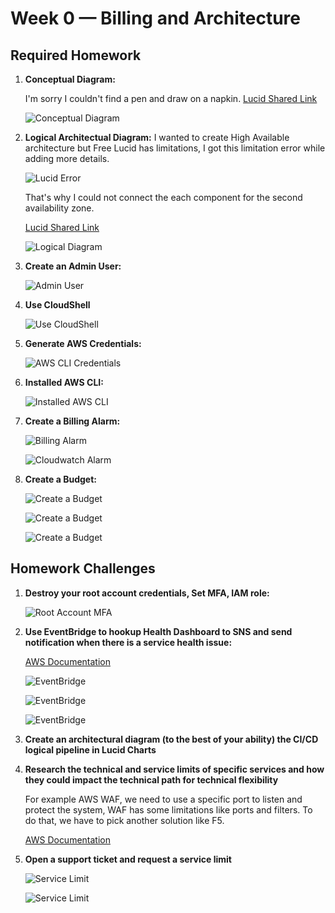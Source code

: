 # Week 0 — Billing and Architecture

## Required Homework

   1. **Conceptual Diagram:**

         I'm sorry I couldn't find a pen and draw on a napkin.
         [Lucid Shared Link](https://lucid.app/lucidchart/caf757ed-d7ec-4e83-aee7-c3b569b8f615/edit?viewport_loc=-13%2C9%2C1579%2C833%2C0_0&invitationId=inv_2659dc32-9e1e-429d-a0e0-54c406de6f68)

         ![Conceptual Diagram](assets/week-0-Murat-Conceptual_Diagram.png)

   2. **Logical Architectual Diagram:**
         I wanted to create High Available architecture but Free Lucid has limitations, I got this limitation error while adding more details. 
         
         ![Lucid Error](assets/week-0-Murat-Limitation_Lucid.png)         
         
         That's why I could not connect the each component for the second availability zone.
         
         [Lucid Shared Link](https://lucid.app/lucidchart/8296b0fe-7dd7-48f4-9077-c5b8b75e8c3c/edit?viewport_loc=-1339%2C790%2C3790%2C2001%2C0_0&invitationId=inv_09e2f46c-56a6-49b2-a07e-badf17890c8a)
         
         ![Logical Diagram](assets/week-0-Murat-Lucid_Logical_Diagram.jpeg)

   3. **Create an Admin User:**

         ![Admin User](assets/week-0-Murat-Admin_User.png)
   
   4. **Use CloudShell**

         ![Use CloudShell](assets/week-0-Murat-Cloudshell.png)
   
   5. **Generate AWS Credentials:**
   
         ![AWS CLI Credentials](assets/week-0-Murat-Generate_AWS_Credentials.png)
   
   6. **Installed AWS CLI:**
   
         ![Installed AWS CLI](assets/week-0-Murat-Installed_AWS_CLI.png)
            
   7. **Create a Billing Alarm:**
  
         ![Billing Alarm](assets/week-0-Murat-Billing_Alarm.png)

         ![Cloudwatch Alarm](assets/week-0-Murat-CloudWatch_Alarm.png)
         
   8. **Create a Budget:**

         ![Create a Budget](assets/week-0-Murat-Create_Budget0.png)
         
         ![Create a Budget](assets/week-0-Murat-Create_Budget1.png)
         
         ![Create a Budget](assets/week-0-Murat-CloudWatch_Alarm.png)

##  Homework Challenges
   1. **Destroy your root account credentials, Set MFA, IAM role:**
   
         ![Root Account MFA](assets/week-0-Murat-Root_Account_Mfa.png)

   
   2. **Use EventBridge to hookup Health Dashboard to SNS and send notification when there is a service health issue:**
      
      [AWS Documentation](https://docs.aws.amazon.com/health/latest/ug/cloudwatch-events-health.html)

         ![EventBridge](assets/week-0-Murat-Eventbridge_SNS_Alarm0.png)

         ![EventBridge](assets/week-0-Murat-Eventbridge_SNS_Alarm1.png)

         ![EventBridge](assets/week-0-Murat-Eventbridge_SNS_Alarm3.png)
   
   3. **Create an architectural diagram (to the best of your ability) the CI/CD logical pipeline in Lucid Charts**
   
   
   
   4. **Research the technical and service limits of specific services and how they could impact the technical path for technical flexibility**

      For example AWS WAF, we need to use a specific port to listen and protect the system, WAF has some limitations like ports and filters. To do that, we have to pick another solution like F5.
      
      [AWS Documentation](https://docs.aws.amazon.com/general/latest/gr/aws_service_limits.html)

   5. **Open a support ticket and request a service limit**
      
         ![Service Limit](assets/week-0-Murat-ServiceLimit0.png)

         ![Service Limit](assets/week-0-Murat-ServiceLimit1.png)
      
